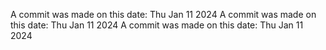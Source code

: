 A commit was made on this date: Thu Jan 11 2024
A commit was made on this date: Thu Jan 11 2024
A commit was made on this date: Thu Jan 11 2024
